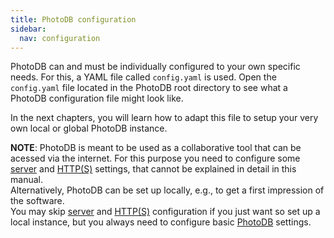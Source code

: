 ```yaml
---
title: PhotoDB configuration
sidebar:
  nav: configuration
---
```


PhotoDB can and must be individually configured to your own specific needs. For this, a YAML file called `config.yaml` is used. Open the `config.yaml` file located in the PhotoDB root directory to see what a PhotoDB configuration file might look like.

In the next chapters, you will learn how to adapt this file to setup your very own local or global PhotoDB instance.

**NOTE**: PhotoDB is meant to be used as a collaborative tool that can be acessed via the internet. For this purpose you need to configure some [server](/photodb_documentation/configuration/server.html) and [HTTP(S)](/photodb_documentation/configuration/https.html) settings, that cannot be explained in detail in this manual.  
Alternatively, PhotoDB can be set up locally, e.g., to get a first impression of the software.  
You may skip [server](/photodb_documentation/configuration/server.html) and [HTTP(S)](/photodb_documentation/configuration/https.html) configuration if you just want so set up a local instance, but you always need to configure basic [PhotoDB](/photodb_documentation/configuration/PhotoDB.html) settings.